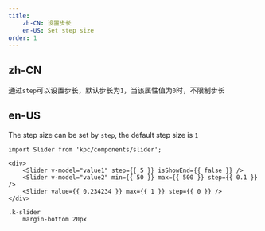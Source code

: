 ```yaml
---
title: 
    zh-CN: 设置步长
    en-US: Set step size
order: 1
---
```

## zh-CN

通过`step`可以设置步长，默认步长为`1`，当该属性值为`0`时，不限制步长

## en-US

The step size can be set by `step`, the default step size is `1`

```vdt
import Slider from 'kpc/components/slider';

<div>
    <Slider v-model="value1" step={{ 5 }} isShowEnd={{ false }} />
    <Slider v-model="value2" min={{ 50 }} max={{ 500 }} step={{ 0.1 }} />
    <Slider value={{ 0.234234 }} max={{ 1 }} step={{ 0 }} />
</div>
```

```styl
.k-slider
    margin-bottom 20px
```
